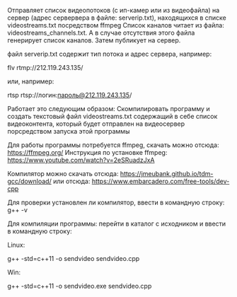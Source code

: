 Отправляет список видеопотоков (с ип-камер или из видеофайла) на сервер (адрес сервервера в файле: serverip.txt), находящихся в списке videostreams.txt посредством ffmpeg
Список каналов читает из файла: videostreams_channels.txt. А в случае отсутствия этого файла генерирует список каналов.
Затем публикует на сервер.

файл serverip.txt содержит тип потока и адрес сервера, например:

flv rtmp://212.119.243.135/


или, например:

rtsp rtsp://логин:пароль@212.119.243.135/


Работает это следующим образом:
Скомпилировать программу и создать текстовый файл videostreams.txt содержащий в себе список видеоконтента, который будет отправлен на видеосервер порсредством запуска этой программы

Для работы программы потребуется ffmpeg, скачать можно отсюда: https://ffmpeg.org/ Инструкция по установке ffmpeg: https://www.youtube.com/watch?v=2eSRuadzJxA

Компилятор можно скачать отсюда: https://jmeubank.github.io/tdm-gcc/download/ или отсюда: https://www.embarcadero.com/free-tools/dev-cpp

Для проверки установлен ли компилятор, ввести в командную строку: g++ -v

Для компиляции программы: перейти в каталог с исходником и ввести в командную строку:

Linux:

g++ -std=c++11 -o sendvideo sendvideo.cpp

Win:

g++ -std=c++11 -o sendvideo.exe sendvideo.cpp
